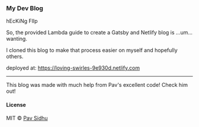 ### My Dev Blog

hEcKiNg FlIp

So, the provided Lambda guide to create a Gatsby and Netlify blog is ...um... wanting.

I cloned this blog to make that process easier on myself and hopefully others.

deployed at: https://loving-swirles-9e930d.netlify.com

---

This blog was made with much help from Pav's excellent code! Check him out!

#### License

MIT © [Pav Sidhu](https://pavsidhu.com)
